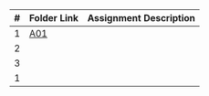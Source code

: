 |  #  | Folder Link                            | Assignment Description                               |
| :-: | -------------------------------------- | ---------------------------------------------------- |
|  1  | [A01](./FakeAssignments/A01/README.md) |  |
|  2  |  | |
|  3  |  |       |
|  1  |  |        |
